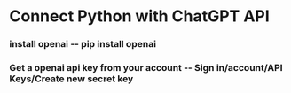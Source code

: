 # Connect Python with ChatGPT API 

### install openai --     pip install openai
### Get a openai api key from your account -- Sign in/account/API Keys/Create new secret key
